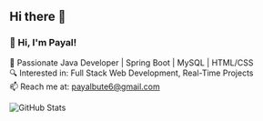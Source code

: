 ## Hi there 👋

### 👋 Hi, I'm Payal!
🚀 Passionate Java Developer | Spring Boot | MySQL | HTML/CSS   
🔍 Interested in: Full Stack Web Development, Real-Time Projects  
📫 Reach me at: payalbute6@gmail.com

<!-- GitHub stats -->
![GitHub Stats](https://github-readme-stats.vercel.app/api?username=PayalBute6&show_icons=true&theme=tokyonight)

